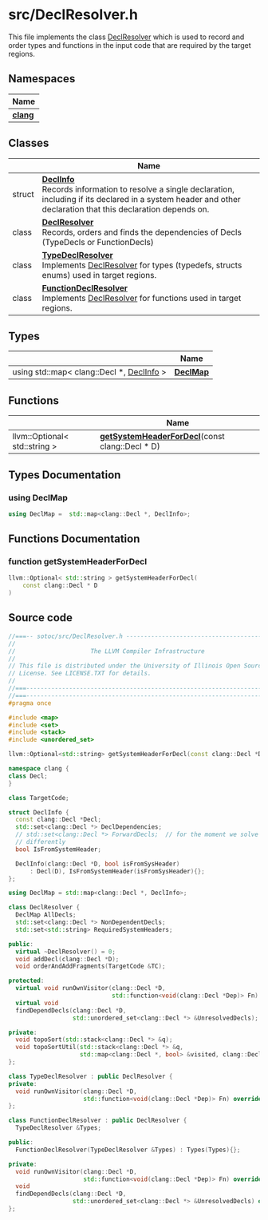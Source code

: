 # src/DeclResolver.h

This file implements the class [DeclResolver](../Classes/classDeclResolver.md) which is used to record and order types and functions in the input code that are required by the target regions. 

## Namespaces

| Name           |
| -------------- |
| **[clang](../Namespaces/namespaceclang.md)**  |

## Classes

|                | Name           |
| -------------- | -------------- |
| struct | **[DeclInfo](../Classes/structDeclInfo.md)** <br>Records information to resolve a single declaration, including if its declared in a system header and other declaration that this declaration depends on.  |
| class | **[DeclResolver](../Classes/classDeclResolver.md)** <br>Records, orders and finds the dependencies of Decls (TypeDecls or FunctionDecls)  |
| class | **[TypeDeclResolver](../Classes/classTypeDeclResolver.md)** <br>Implements [DeclResolver]() for types (typedefs, structs enums) used in target regions.  |
| class | **[FunctionDeclResolver](../Classes/classFunctionDeclResolver.md)** <br>Implements [DeclResolver]() for functions used in target regions.  |

## Types

|                | Name           |
| -------------- | -------------- |
| using std::map< clang::Decl *, [DeclInfo](../Classes/structDeclInfo.md) > | **[DeclMap](../Files/DeclResolver_8h.md#using-declmap)**  |

## Functions

|                | Name           |
| -------------- | -------------- |
| llvm::Optional< std::string > | **[getSystemHeaderForDecl](../Files/DeclResolver_8h.md#function-getsystemheaderfordecl)**(const clang::Decl * D) |

## Types Documentation

### using DeclMap

```cpp
using DeclMap =  std::map<clang::Decl *, DeclInfo>;
```



## Functions Documentation

### function getSystemHeaderForDecl

```cpp
llvm::Optional< std::string > getSystemHeaderForDecl(
    const clang::Decl * D
)
```




## Source code
```cpp
//===-- sotoc/src/DeclResolver.h -----------------------------------------===//
//
//                     The LLVM Compiler Infrastructure
//
// This file is distributed under the University of Illinois Open Source
// License. See LICENSE.TXT for details.
//
//===----------------------------------------------------------------------===//
//===----------------------------------------------------------------------===//
#pragma once

#include <map>
#include <set>
#include <stack>
#include <unordered_set>

llvm::Optional<std::string> getSystemHeaderForDecl(const clang::Decl *D);

namespace clang {
class Decl;
}

class TargetCode;

struct DeclInfo {
  const clang::Decl *Decl;
  std::set<clang::Decl *> DeclDependencies;
  // std::set<clang::Decl *> ForwardDecls;  // for the moment we solve this
  // differently
  bool IsFromSystemHeader;

  DeclInfo(clang::Decl *D, bool isFromSysHeader)
      : Decl(D), IsFromSystemHeader(isFromSysHeader){};
};

using DeclMap = std::map<clang::Decl *, DeclInfo>;

class DeclResolver {
  DeclMap AllDecls;
  std::set<clang::Decl *> NonDependentDecls;
  std::set<std::string> RequiredSystemHeaders;

public:
  virtual ~DeclResolver() = 0;
  void addDecl(clang::Decl *D);
  void orderAndAddFragments(TargetCode &TC);

protected:
  virtual void runOwnVisitor(clang::Decl *D,
                             std::function<void(clang::Decl *Dep)> Fn) = 0;
  virtual void
  findDependDecls(clang::Decl *D,
                  std::unordered_set<clang::Decl *> &UnresolvedDecls);

private:
  void topoSort(std::stack<clang::Decl *> &q);
  void topoSortUtil(std::stack<clang::Decl *> &q,
                    std::map<clang::Decl *, bool> &visited, clang::Decl *D);
};

class TypeDeclResolver : public DeclResolver {
private:
  void runOwnVisitor(clang::Decl *D,
                     std::function<void(clang::Decl *Dep)> Fn) override;
};

class FunctionDeclResolver : public DeclResolver {
  TypeDeclResolver &Types;

public:
  FunctionDeclResolver(TypeDeclResolver &Types) : Types(Types){};

private:
  void runOwnVisitor(clang::Decl *D,
                     std::function<void(clang::Decl *Dep)> Fn) override;
  void
  findDependDecls(clang::Decl *D,
                  std::unordered_set<clang::Decl *> &UnresolvedDecls) override;
};
```



